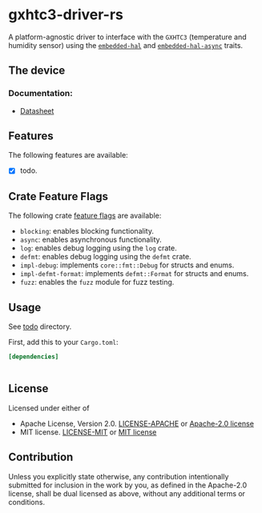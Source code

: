 # gxhtc3-driver-rs

A platform-agnostic driver to interface with the `GXHTC3` (temperature and humidity sensor) using the [`embedded-hal`](https://crates.io/crates/embedded-hal) and [`embedded-hal-async`](https://crates.io/crates/embedded-hal-async) traits.

## The device

### Documentation:

- [Datasheet](https://atta.szlcsc.com/upload/public/pdf/source/20230809/660E95CE3850F3D94BCF8D6A95359493.pdf)

## Features

The following features are available:

- [x] todo.

## Crate Feature Flags

The following crate [feature flags](https://doc.rust-lang.org/cargo/reference/features.html#the-features-section) are available:

- `blocking`: enables blocking functionality.
- `async`: enables asynchronous functionality.
- `log`: enables debug logging using the `log` crate.
- `defmt`: enables debug logging using the `defmt` crate.
- `impl-debug`: implements `core::fmt::Debug` for structs and enums.
- `impl-defmt-format`: implements `defmt::Format` for structs and enums.
- `fuzz`: enables the `fuzz` module for fuzz testing.

## Usage

See [todo](todo) directory.

First, add this to your `Cargo.toml`:

```toml
[dependencies]
```

```rust

```

## License

Licensed under either of

- Apache License, Version 2.0. [LICENSE-APACHE](../LICENSE-APACHE) or [Apache-2.0 license](http://apache.org/licenses/LICENSE-2.0)
- MIT license. [LICENSE-MIT](../LICENSE-MIT) or [MIT license](http://opensource.org/licenses/MIT)

## Contribution

Unless you explicitly state otherwise, any contribution intentionally submitted
for inclusion in the work by you, as defined in the Apache-2.0 license, shall
be dual licensed as above, without any additional terms or conditions.
